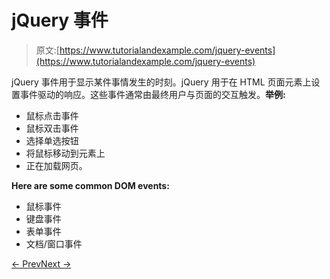 # jQuery 事件

> 原文:[https://www.tutorialandexample.com/jquery-events](https://www.tutorialandexample.com/jquery-events)

jQuery 事件用于显示某件事情发生的时刻。jQuery 用于在 HTML 页面元素上设置事件驱动的响应。这些事件通常由最终用户与页面的交互触发。**举例:**

*   鼠标点击事件
*   鼠标双击事件
*   选择单选按钮
*   将鼠标移动到元素上
*   正在加载网页。

**Here are some common DOM events:**

*   鼠标事件
*   键盘事件
*   表单事件
*   文档/窗口事件

[← Prev](https://www.tutorialandexample.com/jquery-selectors)[Next →](https://www.tutorialandexample.com/jquery-mouse-events)